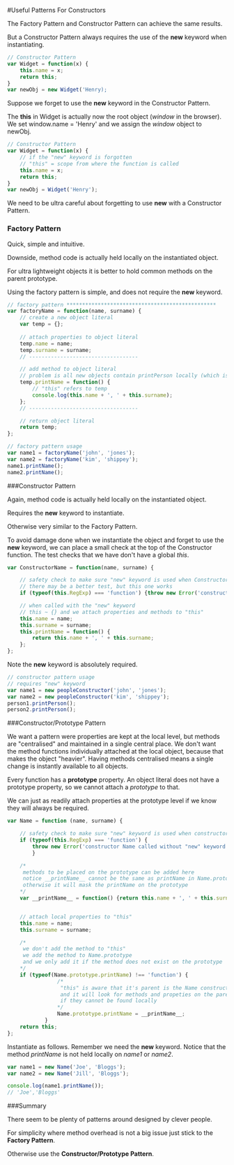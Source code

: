 #Useful Patterns For Constructors

The Factory Pattern and Constructor Pattern can achieve the same results.

But a Constructor Pattern always requires the use of the **new** keyword when instantiating.

```javascript
// Constructor Pattern
var Widget = function(x) {
	this.name = x;
	return this;
}
var newObj = new Widget('Henry);
```

Suppose we forget to use the **new** keyword in the Constructor Pattern.

The **this** in Widget is actually now the root object (*window* in the browser). We set window.name = 'Henry' and we assign the *window* object to newObj. 

```javascript
// Constructor Pattern
var Widget = function(x) {
	// if the "new" keyword is forgotten
	// "this" = scope from where the function is called 	
	this.name = x;
	return this;
}
var newObj = Widget('Henry');
```

We need to be ultra careful about forgetting to use **new** with a Constructor Pattern.


### Factory Pattern

Quick, simple and intuitive.

Downside, method code is actually held locally on the instantiated object.

For ultra lightweight objects it is better to hold common methods on the parent prototype. 

Using the factory pattern is simple, and does not require the **new** keyword.


```javascript
// factory pattern ************************************************
var factoryName = function(name, surname) {
	// create a new object literal
	var temp = {};
	
	// attach properties to object literal
	temp.name = name;	
	temp.surname = surname;
	// -----------------------------------

	// add method to object literal
	// problem is all new objects contain printPerson locally (which is redundant)
	temp.printName = function() {
		// "this" refers to temp
		console.log(this.name + ', ' + this.surname);
	};
	// -----------------------------------	

	// return object literal
	return temp;
};
```


```javascript
// factory pattern usage
var name1 = factoryName('john', 'jones');
var name2 = factoryName('kim', 'shippey');
name1.printName();
name2.printName();
```

###Constructor Pattern

Again, method code is actually held locally on the instantiated object.

Requires the **new** keyword to instantiate.

Otherwise very similar to the Factory Pattern.

To avoid damage done when we instantiate the object and forget to use the **new** keyword, we can place a small check at the top of the Constructor function. The test checks that we have don't have a global *this*.

```javascript
var ConstructorName = function(name, surname) {

	// safety check to make sure "new" keyword is used when ConstructorName is called	
	// there may be a better test, but this one works 
	if (typeof(this.RegExp) === 'function') {throw new Error('constructor Name called without "new" keyword');}

	// when called with the "new" keyword
	// this ~ {} and we attach properties and methods to "this"
	this.name = name;
	this.surname = surname;
	this.printName = function() {
		return this.name + ', ' + this.surname;
	};
};
```

Note the **new** keyword is absolutely required.

```javascript
// constructor pattern usage
// requires "new" keyword
var name1 = new peopleConstructor('john', 'jones');
var name2 = new peopleConstructor('kim', 'shippey');
person1.printPerson();
person2.printPerson();
```

###Constructor/Prototype Pattern

We want a pattern were properties are kept at the local level, but methods are "centralised" and maintained in a single central place. We don't want the method functions individually attached at the local object, because that makes the object "heavier". Having methods centralised means a single change is instantly available to all objects.  

Every function has a **prototype** property. An object literal does not have a prototype property, so we cannot attach a *prototype* to that.

We can just as readily attach properties at the prototype level if we know they will always be required.


```javascript
var Name = function (name, surname) {

	// safety check to make sure "new" keyword is used when constructor Name is called	
	if (typeof(this.RegExp) === 'function') {
		throw new Error('constructor Name called without "new" keyword');
		}

	/*	
	 methods to be placed on the prototype can be added here
	 notice __printName__ cannot be the same as printName in Name.prototype.printName
	 otherwise it will mask the printName on the prototype
	*/	
	var __printName__ = function() {return this.name + ', ' + this.surname;};


	// attach local properties to "this"
	this.name = name;
	this.surname = surname;

	/*	
 	 we don't add the method to "this"
	 we add the method to Name.prototype
	 and we only add it if the method does not exist on the prototype
	*/    
	if (typeof(Name.prototype.printName) !== 'function') {
				/*				
				 "this" is aware that it's parent is the Name constructor
				 and it will look for methods and propeties on the parent
				 if they cannot be found locally
				*/                
				Name.prototype.printName = __printName__;
            }
	return this;
};
```

Instantiate as follows. Remember we need the **new** keyword. Notice that the method *printName* is not held locally on *name1* or *name2*.

```javascript
var name1 = new Name('Joe', 'Bloggs');
var name2 = new Name('Jill', 'Bloggs');

console.log(name1.printName());
// 'Joe','Bloggs'
```
###Summary

There seem to be plenty of patterns around designed by clever people. 

For simplicity where method overhead is not a big issue just stick to the **Factory Pattern**.

Otherwise use the **Constructor/Prototype Pattern**. 
 






